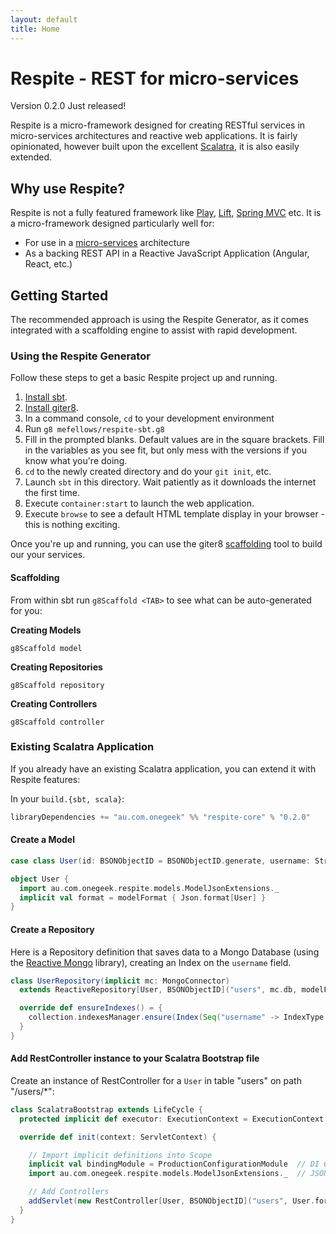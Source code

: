 ```yaml
---
layout: default
title: Home
---
```


# Respite - REST for micro-services

<p class="message">
  Version 0.2.0 Just released!
</p>

Respite is a micro-framework designed for creating RESTful services in micro-services architectures and reactive web applications. It is fairly opinionated, however built upon the excellent [Scalatra](http://www.scalatra.org/), it is also easily extended.

## Why use Respite?

Respite is not a fully featured framework like [Play](https://www.playframework.com/), [Lift](http://liftweb.net/), [Spring MVC](http://projects.spring.io/spring-framework/) etc. It is a micro-framework designed particularly well for:

* For use in a [micro-services](http://martinfowler.com/articles/microservices.html) architecture
* As a backing REST API in a Reactive JavaScript Application (Angular, React, etc.)

## Getting Started

<p class="message">
  The recommended approach is using the Respite Generator, as it comes integrated with a scaffolding engine to assist with rapid development.
</p>

### Using the Respite Generator

Follow these steps to get a basic Respite project up and running.

1. [Install sbt](http://www.scala-sbt.org/release/tutorial/Setup.html).
2. [Install giter8](https://github.com/n8han/giter8#installation).
3. In a command console, `cd` to your development environment
4. Run `g8 mefellows/respite-sbt.g8`
5. Fill in the prompted blanks. Default values are in the square brackets. Fill in the variables as you see fit, but only mess with the versions if you know what you're doing.
6. `cd` to the newly created directory and do your `git init`, etc.
7. Launch `sbt` in this directory. Wait patiently as it downloads the internet the first time.
8. Execute `container:start` to launch the web application.
9. Execute `browse` to see a default HTML template display in your browser - this is nothing exciting.

Once you're up and running, you can use the giter8 [scaffolding](https://github.com/n8han/giter8#scaffolding-plugin) tool to build our your services.

#### Scaffolding

From within sbt run `g8Scaffold <TAB>` to see what can be auto-generated for you:

**Creating Models**

`g8Scaffold model`

**Creating Repositories**

`g8Scaffold repository`

**Creating Controllers**

`g8Scaffold controller`

### Existing Scalatra Application

If you already have an existing Scalatra application, you can extend it with Respite features:

In your ```build.{sbt, scala}```:

```scala
libraryDependencies += "au.com.onegeek" %% "respite-core" % "0.2.0"
```

#### Create a Model

```scala
case class User(id: BSONObjectID = BSONObjectID.generate, username: String, firstName: String) extends Model[BSONObjectID]

object User {
  import au.com.onegeek.respite.models.ModelJsonExtensions._
  implicit val format = modelFormat { Json.format[User] }
}
```

#### Create a Repository

Here is a Repository definition that saves data to a Mongo Database (using the [Reactive Mongo](http://reactivemongo.org/) library), creating an Index on the ```username``` field.

```scala
class UserRepository(implicit mc: MongoConnector)
  extends ReactiveRepository[User, BSONObjectID]("users", mc.db, modelFormatForMongo {Json.format[User]}, ReactiveMongoFormats.objectIdFormats) {

  override def ensureIndexes() = {
    collection.indexesManager.ensure(Index(Seq("username" -> IndexType.Ascending), name = Some("keyFieldUniqueIdx"), unique = true, sparse = true))
  }
}
```

#### Add RestController instance to your Scalatra Bootstrap file

Create an instance of RestController for a ```User``` in table "users" on path "/users/*":

```scala
class ScalatraBootstrap extends LifeCycle {
  protected implicit def executor: ExecutionContext = ExecutionContext.global

  override def init(context: ServletContext) {

    // Import implicit definitions into Scope
    implicit val bindingModule = ProductionConfigurationModule  // DI Configuration object
    import au.com.onegeek.respite.models.ModelJsonExtensions._  // JSON extensions

    // Add Controllers
    addServlet(new RestController[User, BSONObjectID]("users", User.format, new UserRepository), "/users/*")
  }
}
```